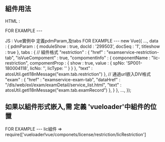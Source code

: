 ## 組件用法
HTML : 
<!-- 其他信息模塊Tab標籤 -->
FOR EXAMPLE --- 
<exl-other-show-tabs v-model="pdmParam.docId" :docSeq="pdmParam.docSeq" :tabs="tabs"></exl-other-show-tabs>

JS : Vue實例中 定義pdmParam,及tabs
FOR EXAMPLE --- 
new Vue({
    ...,
    data : {
        pdmParam : {
            moduleShow : true,
            docId : '299503',
            docSeq : '1',
            titleshow : true
        },
        tabs : {
                            // 組件格式
                            "restriction" : {
                                "href" : "examservice-restriction-tab",
                                "isVueCompoment" : true,
                                "compomentInfo" : {
                                    componentName : "lic-restriction",
                                    compomentProp : {
                                        show : true,
                                        value : {
                                            spNo: 'SP001-180004118',
                                            licNo: '',
                                            licType: ''
                                        }
                                    }
                                },
                                "text" : atosUtil.getI18nMessage("exam.tab.restriction")
                            },
                            // 通過url嵌入DIV格式
                            "exam" : {
                                "href" : "examservice-exam-tab",
                                "dataHref" : "/dls/web/exl/exam/examDetail/service_list.html",
                                "text" : atosUtil.getI18nMessage("exam.tab.examRecord")
                            },
       }
   },
   ...,
});

## 如果以組件形式嵌入,需 定義 'vueloader'中組件的位置
FOR EXAMPLE --- 
lic組件  => require(['vueloader!vue/componets/license/restriction/licRestriction']